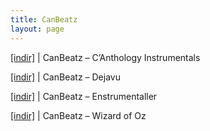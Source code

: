 ```yaml
---
title: CanBeatz
layout: page
---
```


<a href="https://cloud.mail.ru/public/96adb48ee880/CanBeatz%20-%20C%27Anthology%20Instrumentals" target="_blank">[indir]</a> | CanBeatz &#8211; C&#8217;Anthology Instrumentals

<a href="https://cloud.mail.ru/public/0f5dad0b9d05/CanBeatz%20-%20Dejavu" target="_blank">[indir]</a> | CanBeatz &#8211; Dejavu

<a href="https://cloud.mail.ru/public/f0cc7d392698/CanBeatz%20-%20Enstr%C3%BCmantaller" target="_blank">[indir]</a> | CanBeatz &#8211; Enstrumentaller

<a href="https://cloud.mail.ru/public/d0e2ff753440/CanBeatz%20-%20Wizard%20of%20Oz" target="_blank">[indir]</a> | CanBeatz &#8211; Wizard of Oz